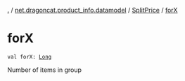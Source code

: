 [.](../../index.md) / [net.dragoncat.product_info.datamodel](../index.md) / [SplitPrice](index.md) / [forX](./for-x.md)

# forX

`val forX: `[`Long`](https://kotlinlang.org/api/latest/jvm/stdlib/kotlin/-long/index.html)

Number of items in group

